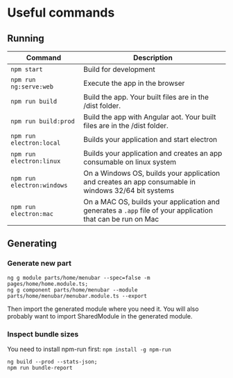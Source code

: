 
# Useful commands

## Running

|Command|Description|
|--|--|
|`npm start`| Build for development |
|`npm run ng:serve:web`| Execute the app in the browser |
|`npm run build`| Build the app. Your built files are in the /dist folder. |
|`npm run build:prod`| Build the app with Angular aot. Your built files are in the /dist folder. |
|`npm run electron:local`| Builds your application and start electron
|`npm run electron:linux`| Builds your application and creates an app consumable on linux system |
|`npm run electron:windows`| On a Windows OS, builds your application and creates an app consumable in windows 32/64 bit systems |
|`npm run electron:mac`|  On a MAC OS, builds your application and generates a `.app` file of your application that can be run on Mac |

## Generating

### Generate new part
```
ng g module parts/home/menubar --spec=false -m pages/home/home.module.ts;
ng g component parts/home/menubar --module parts/home/menubar/menubar.module.ts --export
```
Then import the generated module where you need it.
You will also probably want to import SharedModule in the generated module.

### Inspect bundle sizes
You need to install npm-run first: `npm install -g npm-run `
```
ng build --prod --stats-json;
npm run bundle-report
```